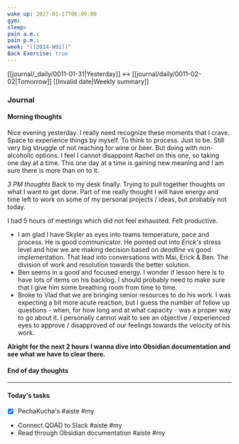 ```yaml
---
wake up: 2027-01-17T06:00:00
gym: 
sleep: 
pain a.m.: 
pain p.m.: 
week: "[[2024-W02]]"
Back Exercise: true
---
```

[[journal/_daily/0011-01-31|Yesterday]] <-> [[journal/daily/0011-02-02|Tomorrow]]
[[Invalid date|Weekly summary]]
### Journal
#### Morning thoughts
Nice evening yesterday. I really need recognize these moments that I crave. Space to experience things by myself. To think to process. Just to be. 
Still very big struggle of not reaching for wine or beer. But doing with non-alcoholic options. I feel I cannot disappoint Rachel on this one, so taking one day at a time. 
This one day at a time is gaining new meaning and I am sure there is more than on to it. 

*3 PM thoughts*
Back to my desk finally. Trying to pull together thoughts on what I want to get done. Part of me really thought I will have energy and time left to work on some of my personal projects / ideas, but probably not today. 

I had 5 hours of meetings which did not feel exhausted. Felt productive. 
- I am glad I have Skyler as eyes into teams temperature, pace and process. He is good communicator. He pointed out into *Erick's* stress level and how we are making decision based on *deadline* vs good implementation. That lead into conversations with Mai, Erick & Ben. The division of work and resolution towards the better solution. 
- Ben seems in a good and focused energy. I wonder if lesson here is to have lots of items on his backlog. I should probably need to make sure that I give him some breathing room from time to time. 
- Broke to Vlad that we are bringing senior resources to do his work. I was expecting a bit more acute reaction, but I guess the number of follow up questions - when, for how long and at what capacity - was a proper way to go about it. I personally cannot wait to see an objective / experienced eyes to approve / disapproved of our feelings towards the velocity of his work.

**Alright for the next 2 hours I wanna dive into Obsidian documentation and see what we have to clear there.**

#### End of day thoughts


-----
#### Today's tasks
- [x] PechaKucha's #aiste #my
- Connect QOAD to Slack #aiste #my
- Read through Obsidian documentation #aiste #my